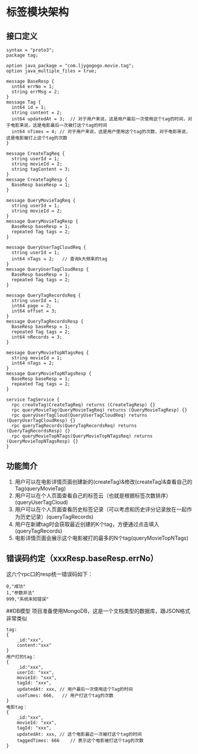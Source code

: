 # 标签模块架构
## 接口定义

```
syntax = "proto3";
package tag;

option java_package = "com.ljygogogo.movie.tag";
option java_multiple_files = true;

message BaseResp {
  int64 errNo = 1;
  string errMsg = 2;
}
message Tag {
  int64 id = 1;
  string content = 2;
  int64 updatedAt = 3;  // 对于用户来说，这是用户最后一次使用这个tag的时间，对于电影来说，这是电影最后一次被打这个tag的时间
  int64 nTimes = 4; // 对于用户来说，这是用户使用这个tag的次数，对于电影来说，这是电影被打上这个tag的次数
}

message CreateTagReq {
  string userId = 1;
  string movieId = 2;
  string tagContent = 3;
}
message CreateTagResp {
  BaseResp baseResp = 1;
}

message QueryMovieTagReq {
  string userId = 1;
  string movieId = 2;
}
message QueryMovieTagResp {
  BaseResp baseResp = 1;
  repeated Tag tags = 2;
}

message QueryUserTagCloudReq {
  string userId = 1;
  int64 nTags = 2;   // 查询k大频率的tag
}
message QueryUserTagCloudResp {
  BaseResp baseResp = 1;
  repeated Tag tags = 2;
}

message QueryTagRecordsReq {
  string userId = 1;
  int64 page = 2;
  int64 offset = 3;
}
message QueryTagRecordsResp {
  BaseResp baseResp = 1;
  repeated Tag tags = 2;
  int64 nRecords = 3;
}

message QueryMovieTopNTagsReq {
  string movieId = 1;
  int64 nTags = 2;
}
message QueryMovieTopNTagsResp {
  BaseResp baseResp = 1;
  repeated Tag tags = 2;
}

service TagService {
  rpc createTag(CreateTagReq) returns (CreateTagResp) {}
  rpc queryMovieTag(QueryMovieTagReq) returns (QueryMovieTagResp) {}
  rpc queryUserTagCloud(QueryUserTagCloudReq) returns (QueryUserTagCloudResp) {}
  rpc queryTagRecords(QueryTagRecordsReq) returns (QueryTagRecordsResp) {}
  rpc queryMovieTopNTags(QueryMovieTopNTagsReq) returns (QueryMovieTopNTagsResp) {}
}
```

## 功能简介
1. 用户可以在电影详情页面创建新的(createTag)&修改(createTag)&查看自己的Tag(queryMovieTag)
2. 用户可以在个人页面查看自己的标签云（也就是根据标签次数排序）(queryUserTagCloud)
3. 用户可以在个人页面查看历史标签记录（可以考虑和历史评分记录放在一起作为历史记录）(queryTagRecords)
4. 用户在新建tag时会获取最近创建的K个tag，方便通过点击填入(queryTagRecords)
5. 电影详情页面会展示这个电影被打的最多的N个tag(queryMovieTopNTags)

## 错误码约定（xxxResp.baseResp.errNo）
这六个rpc口的resp统一错误码如下：
```
0,"成功"
1,"参数非法"
999,"系统未知错误"
```

##DB模型
项目准备使用MongoDB，这是一个文档类型的数据库，跟JSON格式非常类似
```
tag:
{
    _id:"xxx",
    content:"xxx"
}
用户打的tag：
{
    _id:"xxx",
    userId: "xxx",
    movieId: "xxx",
    tagId: "xxx",
    updatedAt: xxx, // 用户最后一次使用这个Tag的时间
    useTimes: 666,   // 用户打这个tag的次数
}
电影tag：
{
    _id:"xxx",
    movieId: "xxx",
    tagId: "xxx",
    updatedAt: xxx, // 这个电影最近一次被打这个tag的时间
    taggedTimes: 666    // 表示这个电影被打这个tag的次数
}
```